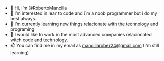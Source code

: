 - 👋 Hi, I’m @RobertoMancilla
- 👀 I’m interested in lear to code and i´m a noob programmer but i do my best always.
- 🌱 I’m currently learning new things relacionate with the technology and programing
- 💞️ I would like to work in the most advanced companies relacionated witch code and technology.
- 📫 You can find me in my email as mancillarober24@gmail.com (I'm still learning)
